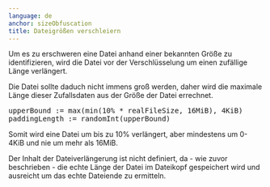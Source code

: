 ```yaml
---
language: de
anchor: sizeObfuscation
title: Dateigrößen verschleiern
---
```

<p class="lead">Um es zu erschweren eine Datei anhand einer bekannten Größe zu identifizieren, wird die Datei vor der Verschlüsselung um einen zufällige Länge verlängert.</p>

Die Datei sollte daduch nicht immens groß werden, daher wird die maximale Länge dieser Zufallsdaten aus der Größe der Datei errechnet.

<pre>
upperBound := max(min(10% * realFileSize, 16MiB), 4KiB)
paddingLength := randomInt(upperBound)
</pre>

Somit wird eine Datei um bis zu 10% verlängert, aber mindestens um 0-4KiB und nie um mehr als 16MiB.

Der Inhalt der Dateiverlängerung ist nicht definiert, da - wie zuvor beschrieben - die echte Länge der Datei im Dateikopf gespeichert wird und ausreicht um das echte Dateiende zu ermitteln.
